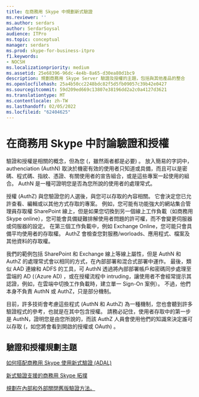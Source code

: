 ```yaml
---
title: 在商務用 Skype 中規劃新式驗證
ms.reviewer: ''
ms.author: serdars
author: SerdarSoysal
audience: ITPro
ms.topic: conceptual
manager: serdars
ms.prod: skype-for-business-itpro
f1.keywords:
- NOCSH
ms.localizationpriority: medium
ms.assetid: 25e68396-96dc-4e4b-8a65-d30ea80d1bc9
description: 規劃商務用 Skype Server 驗證及授權的主題，包括與其他產品的整合
ms.openlocfilehash: 25a4b50cc2248bdc82f5d5fb09057c39b42e0427
ms.sourcegitcommit: 59d209ed669c13807e38196dd2a2c0a4127d3621
ms.translationtype: MT
ms.contentlocale: zh-TW
ms.lasthandoff: 02/05/2022
ms.locfileid: "62404625"
---
```

# <a name="discussing-authentication-and-authorization-in-skype-for-business"></a>在商務用 Skype 中討論驗證和授權

驗證和授權是相關的概念，但為您 (，雖然兩者都是必要) 。 放入簡易的字詞中，authenciation (AuthN) 取決於機密有效的使用者只知道或具備，而且可以是密碼、程式碼、指紋、憑證、有關使用者的宣告組合，或是這些專案一起使用的組合。 AuthN 是一種可證明您是否為您所說的使用者的處理常式。

授權 (AuthZ) 與您驗證您的人選後，與您可以存取的內容相關。 它會決定您已允許查看、編輯或以其他方式存取的專案。 例如，您可能有功能強大的網站集合管理員存取權 SharePoint 線上，但是如果您切換到另一個線上工作負載（如商務用 Skype online），您可能會具備疑難排解使用者問題的許可權，而不會變更伺服器或伺服器的設定。 在第三個工作負載中，例如 Exchange Online，您可能只會具備平均使用者的存取權。 AuthZ 會檢查您對服務/worloads、應用程式、檔案及其他資料的存取權。

我們的範例包括 SharePoint 和 Exchange 線上等線上屬性，但是 AuthN 和 AuthZ 的處理常式會以相同的方式，在內部部署和混合式部署中運作。 最後，類似 AAD 連線和 ADFS 的工具，可 AuthN 透過將內部部署帳戶和密碼同步處理至雲端的 AD (（Azure AD) ，或在授權流程中 intruding，讓使用者不會經常提示其認證，例如，在雲端中切換工作負載時，建立單一 Sign-On 案例）。 不過，他們本身不負責 AuthN 或 AuthZ，只是部分機制。

目前，許多技術會考慮這些程式 (AuthN 和 AuthZ) 為一種機制，您也會聽到許多驗證程式的參考，也就是在其中包含授權。 請務必記住，使用者存取中的第一步是 AuthN，證明您是由您所說的，而該 AuthZ 人員會使用他們的知識來決定誰可以存取 (，如您將會看到開啟的授權或 OAuth) 。

  
## <a name="authentication-and-authorization-planning-topics"></a>驗證和授權規劃主題

[如何搭配商務用 Skype 使用新式驗證 (ADAL) ](plan-adal.md)

[新式驗證支援的商務用 Skype 拓撲](topologies-supported.md)

[規劃在內部和外部關閉舊版驗證方法。](turn-on-modern-auth.md)

